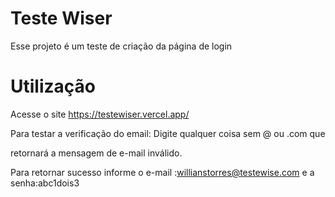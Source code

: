 # Teste Wiser

Esse projeto é um teste de criação da página de login

# Utilização

Acesse o site https://testewiser.vercel.app/

Para testar a verificação do email: Digite qualquer coisa sem @ ou .com que 

retornará a mensagem de e-mail inválido.

Para retornar sucesso informe o e-mail :willianstorres@testewise.com e a senha:abc1dois3